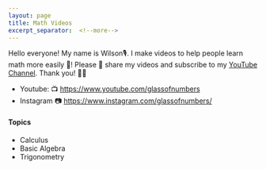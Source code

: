 ```yaml
---
layout: page
title: Math Videos
excerpt_separator:  <!--more-->
---
```


Hello everyone! My name is Wilson🎙️. I make videos to help people learn math more easily 💯! Please 📢 share my videos and subscribe to my <a href="https://www.youtube.com/glassofnumbers" target="_blank">YouTube Channel</a>. Thank you! 🙏🏼

- Youtube: 📺 <a href="https://www.youtube.com/glassofnumbers" target="_blank">https://www.youtube.com/glassofnumbers</a>
- Instagram 📷 <a href="https://www.instagram.com/glassofnumbers/" target="_blank">https://www.instagram.com/glassofnumbers/</a>



#### Topics

- Calculus
- Basic Algebra
- Trigonometry 



